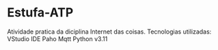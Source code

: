 # Estufa-ATP
 Atividade pratica da diciplina Internet das coisas.
 Tecnologias utilizadas: 
 VStudio IDE
 Paho Mqtt
 Python v3.11
